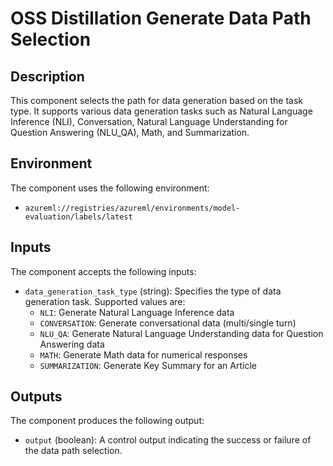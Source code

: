 # OSS Distillation Generate Data Path Selection

## Description
This component selects the path for data generation based on the task type. It supports various data generation tasks such as Natural Language Inference (NLI), Conversation, Natural Language Understanding for Question Answering (NLU_QA), Math, and Summarization.

## Environment
The component uses the following environment:
- `azureml://registries/azureml/environments/model-evaluation/labels/latest`

## Inputs
The component accepts the following inputs:

- `data_generation_task_type` (string): Specifies the type of data generation task. Supported values are:
  - `NLI`: Generate Natural Language Inference data
  - `CONVERSATION`: Generate conversational data (multi/single turn)
  - `NLU_QA`: Generate Natural Language Understanding data for Question Answering data
  - `MATH`: Generate Math data for numerical responses
  - `SUMMARIZATION`: Generate Key Summary for an Article

## Outputs
The component produces the following output:

- `output` (boolean): A control output indicating the success or failure of the data path selection.
